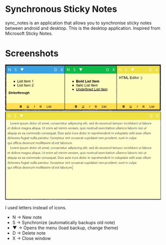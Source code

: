 # Synchronous Sticky Notes
sync_notes is an application that allows you to synchronise sticky notes between android and desktop. This is the desktop application.
Inspired from Microsoft Sticky Notes.

# Screenshots
<img src="screenshots/sync-notes-05.png" alt="Three Colored Theme"/>
<img src="screenshots/sync-notes-03.png" alt="Expanded View"/>

I used letters instead of icons. <br>

* N  -> New note<br>
* S  -> Synchronize (automatically backups old note)<br>
* ▼  -> Opens the menu (load backup, change theme)<br>
* D  -> Delete note<br>
* X  -> Close window<br>
